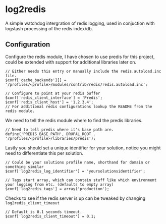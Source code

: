 # log2redis

A simple watchdog intergration of redis logging, used in conjuction with logstash processing of the redis index/db.
 
## Configuration

Configure the redis module, I have chosen to use predis for this project, could be extended with support for additional libraries later on.

```
// Either needs this entry or manually include the redis.autoload.inc file.
$conf['cache_backends'][] = '/profiles/<profile>/modules/contrib/redis/redis.autoload.inc';

// Configure to point at your redis buffer
$conf['redis_client_interface'] = 'Predis';
$conf['redis_client_host'] = '1.2.3.4';
// For additional redis configurations lookup the README from the redis module.
```

We need to tell the redis module where to find the predis libraries.

```
// Need to tell predis where it's base path are.
define('PREDIS_BASE_PATH', DRUPAL_ROOT . '/profiles/<profile>/libraries/predis');
```

Lastly you should set a unique identifier for your solution, notice you might need to differentiate this per solution.

```
// Could be your solutions profile name, shorthand for domain or something similar
$conf['log2redis_log_identifier'] = 'yoursolutionsidentifier';

// Tags start array, which can contain stuff like which environment your logging from etc. (defaults to empty array)
$conf['log2redis_tags'] = array('production');
```

Checks to see if the redis server is up can be tweaked by changing ```log2redis_client_timeout```

```
// Default is 0.1 seconds timeout.
$conf['log2redis_client_timeout'] = 0.1; 
```
